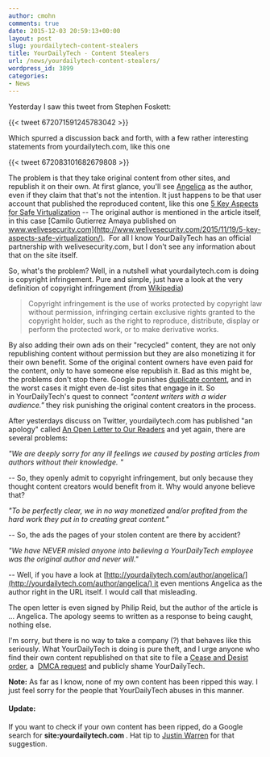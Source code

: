 ```yaml
---
author: cmohn
comments: true
date: 2015-12-03 20:59:13+00:00
layout: post
slug: yourdailytech-content-stealers
title: YourDailyTech - Content Stealers
url: /news/yourdailytech-content-stealers/
wordpress_id: 3899
categories:
- News
---
```


Yesterday I saw this tweet from Stephen Foskett:

{{< tweet 672071591245783042 >}}

Which spurred a discussion back and forth, with a few rather interesting statements from yourdailytech.com, like this one

{{< tweet 672083101682679808 >}}


<!--more-->


The problem is that they take original content from other sites, and republish it on their own. At first glance, you'll see [Angelica](http://yourdailytech.com/author/angelica/) as the author, even if they claim that that's not the intention. It just happens to be that user account that published the reproduced content, like this one [5 Key Aspects for Safe Virtualization](http://yourdailytech.com/2015/12/01/5-key-aspects-for-safe-virtualization/) -- The original author is mentioned in the article itself, in this case [Camilo Gutierrez Amaya published on www.welivesecurity.com](http://www.welivesecurity.com/2015/11/19/5-key-aspects-safe-virtualization/).  For all I know YourDailyTech has an official partnership with welivesecurity.com, but I don't see any information about that on the site itself.

So, what's the problem? Well, in a nutshell what yourdailytech.com is doing is copyright infringement. Pure and simple, just have a look at the very definition of copyright infringement (from [Wikipedia](https://en.wikipedia.org/wiki/Copyright_infringement))



<blockquote>Copyright infringement is the use of works protected by copyright law without permission, infringing certain exclusive rights granted to the copyright holder, such as the right to reproduce, distribute, display or perform the protected work, or to make derivative works.</blockquote>



By also adding their own ads on their "recycled" content, they are not only republishing content without permission but they are also monetizing it for their own benefit. Some of the original content owners have even paid for the content, only to have someone else republish it. Bad as this might be, the problems don't stop there. Google punishes [duplicate content](https://support.google.com/webmasters/answer/66359?hl=en), and in the worst cases it might even de-list sites that engage in it. So in YourDailyTech's quest to connect _"content writers with a wider audience."_ they risk punishing the original content creators in the process.

After yesterdays discuss on Twitter, yourdailytech.com has published "an apology" called [An Open Letter to Our Readers](http://yourdailytech.com/2015/12/03/an-open-letter-to-our-readers/) and yet again, there are several problems:

_"We are deeply sorry for any ill feelings we caused by posting articles from authors without their knowledge. "_

-- So, they openly admit to copyright infringement, but only because they thought content creators would benefit from it. Why would anyone believe that?

_"To be perfectly clear, we in no way monetized and/or profited from the hard work they put in to creating great content."_

-- So, the ads the pages of your stolen content are there by accident?

_"We have NEVER misled anyone into believing a YourDailyTech employee was the original author and never will."_

-- Well, if you have a look at [http://yourdailytech.com/author/angelica/](http://yourdailytech.com/author/angelica/) it even mentions Angelica as the author right in the URL itself. I would call that misleading.

The open letter is even signed by Philip Reid, but the author of the article is ... Angelica. The apology seems to written as a response to being caught, nothing else.

I'm sorry, but there is no way to take a company (?) that behaves like this seriously. What YourDailyTech is doing is pure theft, and I urge anyone who find their own content republished on that site to file a [Cease and Desist order](https://www.plagiarismtoday.com/stock-letters/), a  [DMCA request](https://support.google.com/legal/answer/1120734) and publicly shame YourDailyTech.

**Note:** As far as I know, none of my own content has been ripped this way. I just feel sorry for the people that YourDailyTech abuses in this manner.



#### Update:



If you want to check if your own content has been ripped, do a Google search for **site:yourdailytech.com <your name>**. Hat tip to [Justin Warren](https://twitter.com/jpwarren/status/672538448092246016) for that suggestion.
